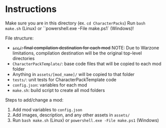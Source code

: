 # Instructions

Make sure you are in this directory (ex. `cd CharacterPacks`)
Run `bash make.sh` (Linux) or ``powershell.exe -File make.ps1` (Windows)!

File structure:
- ~~`src/`: final compilation destination for each mod~~ NOTE: Due to Warzone limitations, compilation destination will be the original top-level directories
- `CharacterPackTemplate/`: base code files that will be copied to each mod folder
- Anything in `assets/[mod_name]/` will be copied to that folder
- `tests/`: unit tests for CharacterPackTemplate code
- `config.json`: variables for each mod
- `make.sh`: build script to create all mod folders

Steps to add/change a mod:
1. Add mod variables to `config.json`
2. Add images, description, and any other assets in `assets/`
3. Run `bash make.sh` (Linux) or `powershell.exe -File make.ps1` (Windows)
